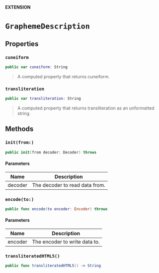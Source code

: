 **EXTENSION**

# `GraphemeDescription`

## Properties
### `cuneiform`

```swift
public var cuneiform: String
```

> A computed property that returns cuneiform.

### `transliteration`

```swift
public var transliteration: String
```

> A computed property that returns transliteration as an unformatted string.

## Methods
### `init(from:)`

```swift
public init(from decoder: Decoder) throws
```

#### Parameters

| Name | Description |
| ---- | ----------- |
| decoder | The decoder to read data from. |

### `encode(to:)`

```swift
public func encode(to encoder: Encoder) throws
```

#### Parameters

| Name | Description |
| ---- | ----------- |
| encoder | The encoder to write data to. |

### `transliteratedHTML5()`

```swift
public func transliteratedHTML5() -> String
```
